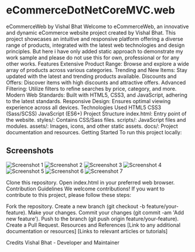 # eCommerceDotNetCoreMVC.web
eCommerceWeb by Vishal Bhat
Welcome to eCommerceWeb, an innovative and dynamic eCommerce website project created by Vishal Bhat. This project showcases an intuitive and responsive platform offering a diverse range of products, integrated with the latest web technologies and design principles.
But here i have only added static approach to demonstrate my work sample and please do not use this for own, professional or for any other works. 
Features
Extensive Product Range: Browse and explore a wide array of products across various categories.
Trending and New Items: Stay updated with the latest and trending products available.
Discounts and Offers: Discover items with high discounts and attractive offers.
Advanced Filtering: Utilize filters to refine searches by price, category, and more.
Modern Web Standards: Built with HTML5, CSS3, and JavaScript, adhering to the latest standards.
Responsive Design: Ensures optimal viewing experience across all devices.
Technologies Used
HTML5
CSS3 (Sass/SCSS)
JavaScript (ES6+)
Project Structure
index.html: Entry point of the website.
styles/: Contains CSS/Sass files.
scripts/: JavaScript files and modules.
assets/: Images, icons, and other static assets.
docs/: Project documentation and resources.
Getting Started
To run this project locally:


## Screenshots

![Screenshot 1](Screenshots/LandingPage.png)
![Screenshot 2](Screenshots/NavLinks.png)
![Screenshot 3](Screenshots/NewArrivalsproductsSection.png)
![Screenshot 4](Screenshots/NewTrendingTop_RatedProductsSale.jpeg)
![Screenshot 5](Screenshots/Dealoftheday.png)
![Screenshot 6](Screenshots/About.png)
![Screenshot 7](Screenshots/FooterArea.png)

Clone this repository.
Open index.html in your preferred web browser.
Contribution Guidelines
We welcome contributions! If you want to contribute to this project, please follow these steps:

Fork the repository.
Create a new branch (git checkout -b feature/your-feature).
Make your changes.
Commit your changes (git commit -am 'Add new feature').
Push to the branch (git push origin feature/your-feature).
Create a Pull Request.
Resources and References
[Link to any additional documentation or resources]
[Links to relevant articles or tutorials]

Credits
Vishal Bhat - Developer and Maintainer
